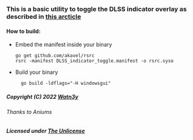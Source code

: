 
### This is a basic utility to toggle the DLSS indicator overlay as described in [this arcticle](https://www.pcgamer.com/nvidia-dlss-indicator/)


#### How to build:
- Embed the manifest inside your binary 

      go get github.com/akavel/rsrc
      rsrc -manifest DLSS_indicator_toggle.manifest -o rsrc.syso
      
- Build your binary 

        go build -ldflags="-H windowsgui"
        
        

##### Copyright (C) 2022 [Watn3y](https://github.com/Watn3y/)
###### Thanks to Aniums


##### Licensed under [The Unlicense](LICENSE)


